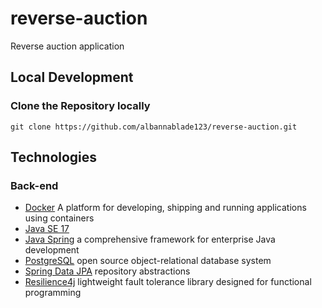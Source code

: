 # reverse-auction
Reverse auction application

## Local Development
### Clone the Repository locally
```
git clone https://github.com/albannablade123/reverse-auction.git

```
## Technologies
### Back-end
 - [Docker](https://www.docker.com/) A platform for developing, shipping and running applications using containers
 - [Java SE 17](https://www.oracle.com/java/technologies/javase/jdk17-archive-downloads.html)  
 - [Java Spring](https://spring.io/projects/spring-boot) a comprehensive framework for enterprise Java development
 - [PostgreSQL](https://www.postgresql.org/) open source object-relational database system
 - [Spring Data JPA](https://spring.io/projects/spring-data-jpa) repository abstractions
 - [Resilience4j](https://resilience4j.readme.io/docs/getting-started) lightweight fault tolerance library designed for functional programming